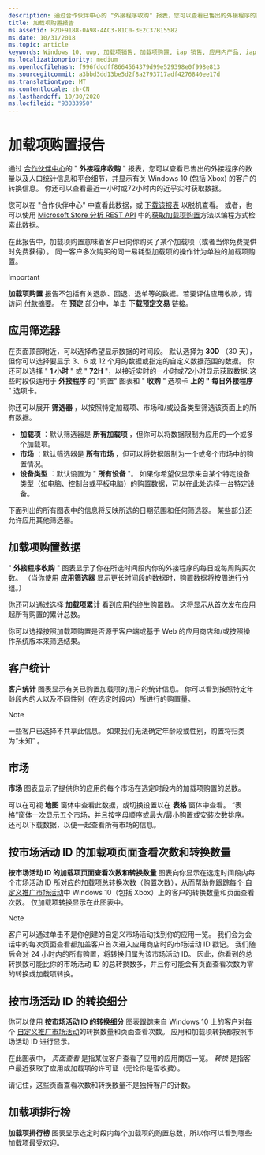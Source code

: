```yaml
---
description: 通过合作伙伴中心的 "外接程序收购" 报表，您可以查看已售出的外接程序的数量，以及人口统计信息和平台的详细信息。
title: 加载项购置报告
ms.assetid: F2DF9188-0A98-4AC3-81C0-3E2C37B15582
ms.date: 10/31/2018
ms.topic: article
keywords: Windows 10, uwp, 加载项销售, 加载项购置, iap 销售, 应用内产品, iap, 加载项
ms.localizationpriority: medium
ms.openlocfilehash: f996fdcdff8664564379d99e529398e0f998e813
ms.sourcegitcommit: a3bbd3dd13be5d2f8a2793717adf4276840ee17d
ms.translationtype: MT
ms.contentlocale: zh-CN
ms.lasthandoff: 10/30/2020
ms.locfileid: "93033950"
---
```

# <a name="add-on-acquisitions-report"></a>加载项购置报告


通过 [合作伙伴中心](https://partner.microsoft.com/dashboard)的 " **外接程序收购** " 报表，您可以查看已售出的外接程序的数量以及人口统计信息和平台细节，并显示有关 Windows 10 (包括 Xbox) 的客户的转换信息。 你还可以查看最近一小时或72小时内的近乎实时获取数据。

您可以在 "合作伙伴中心" 中查看此数据，或 [下载该报表](download-analytic-reports.md) 以脱机查看。 或者，也可以使用 [Microsoft Store 分析 REST API](../monetize/access-analytics-data-using-windows-store-services.md) 中的[获取加载项购置](../monetize/get-in-app-acquisitions.md)方法以编程方式检索此数据。

在此报告中，加载项购置意味着客户已向你购买了某个加载项（或者当你免费提供时免费获得）。 同一客户多次购买的同一易耗型加载项的操作计为单独的加载项购置。

> [!IMPORTANT]
> **加载项购置** 报告不包括有关退款、回退、退单等的数据。若要评估应用收款，请访问 [付款摘要](payout-summary.md)。 在 **预定** 部分中，单击 **下载预定交易** 链接。


## <a name="apply-filters"></a>应用筛选器

在页面顶部附近，可以选择希望显示数据的时间段。 默认选择为 **30D** （30 天），但你可以选择要显示 3、6 或 12 个月的数据或指定的自定义数据范围的数据。 你还可以选择 " **1 小时** " 或 " **72H** "，以接近实时的一小时或72小时显示获取数据;这些时段仅适用于 **外接程序** 的 "购置" 图表和 " **收购** " 选项卡 **上的 "** **每日外接程序** " 选项卡。 

你还可以展开 **筛选器** ，以按照特定加载项、市场和/或设备类型筛选该页面上的所有数据。

-   **加载项** ：默认筛选器是 **所有加载项** ，但你可以将数据限制为应用的一个或多个加载项。
-   **市场** ：默认筛选器是 **所有市场** ，但可以将数据限制为一个或多个市场中的购置情况。
-   **设备类型** ：默认设置为 " **所有设备** "。 如果你希望仅显示来自某个特定设备类型（如电脑、控制台或平板电脑）的购置数据，可以在此处选择一台特定设备。

下面列出的所有图表中的信息将反映所选的日期范围和任何筛选器。 某些部分还允许应用其他筛选器。


## <a name="add-on-acquisitions"></a>加载项购置数据

" **外接程序收购** " 图表显示了你在所选时间段内你的外接程序的每日或每周购买次数。 （当你使用 **应用筛选器** 显示更长时间段的数据时，购置数据将按周进行分组。）

你还可以通过选择 **加载项累计** 看到应用的终生购置数。 这将显示从首次发布应用起所有购置的累计总数。

你可以选择按照加载项购置是否源于客户端或基于 Web 的应用商店和/或按照操作系统版本来筛选结果。


## <a name="customer-demographic"></a>客户统计

**客户统计** 图表显示有关已购置加载项的用户的统计信息。 你可以看到按照特定年龄段内的人以及不同性别（在选定时段内）所进行的购置量。

> [!NOTE]
> 一些客户已选择不共享此信息。 如果我们无法确定年龄段或性别，购置将归类为“未知”  。


## <a name="markets"></a>市场

**市场** 图表显示了提供你的应用的每个市场在选定时段内的加载项购置的总数。 

可以在可视 **地图** 窗体中查看此数据，或切换设置以在 **表格** 窗体中查看。 “表格”窗体一次显示五个市场，并且按字母顺序或最大/最小购置或安装次数排序。 还可以下载数据，以便一起查看所有市场的信息。


## <a name="add-on-page-views-and-conversions-by-campaign-id"></a>按市场活动 ID 的加载项页面查看次数和转换数量

**按市场活动 ID 的加载项页面查看次数和转换数量** 图表向你显示在选定时间段内每个市场活动 ID 所对应的加载项总转换次数（购置次数），从而帮助你跟踪每个 [自定义推广市场活动](create-a-custom-app-promotion-campaign.md)中 Windows 10（包括 Xbox）上的客户的转换数量和页面查看次数。 仅加载项转换显示在此图表中。

> [!NOTE]
> 客户可以通过单击不是你创建的自定义市场活动找到你的应用一览。 我们会为会话中的每次页面查看都加盖客户首次进入应用商店时的市场活动 ID 戳记。 我们随后会对 24 小时内的所有购置，将转换归属为该市场活动 ID。 因此，你看到的总转换数可能比你的市场活动 ID 的总转换数多，并且你可能会有页面查看次数为零的转换或加载项转换。 


## <a name="conversions-breakdown-by-campaign-id"></a>按市场活动 ID 的转换细分

你可以使用 **按市场活动 ID 的转换细分** 图表跟踪来自 Windows 10 上的客户对每个 [自定义推广市场活动](create-a-custom-app-promotion-campaign.md)的转换数量和页面查看次数。 应用和加载项转换都按照市场活动 ID 进行显示。

在此图表中， *页面查看* 是指某位客户查看了应用的应用商店一览。 *转换* 是指客户最近获取了应用或加载项的许可证（无论你是否收费）。

请记住，这些页面查看次数和转换数量不是独特客户的计数。 


## <a name="top-add-ons"></a>加载项排行榜

**加载项排行榜** 图表显示选定时段内每个加载项的购置总数，所以你可以看到哪些加载项最受欢迎。 



 

 

